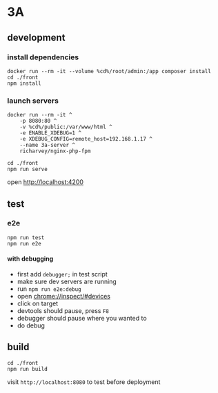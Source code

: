 # 3A


## development

### install dependencies
```
docker run --rm -it --volume %cd%/root/admin:/app composer install
cd ./front
npm install
```

### launch servers
```
docker run --rm -it ^
    -p 8080:80 ^
    -v %cd%/public:/var/www/html ^
    -e ENABLE_XDEBUG=1 ^
    -e XDEBUG_CONFIG=remote_host=192.168.1.17 ^
    --name 3a-server ^
    richarvey/nginx-php-fpm
```
```
cd ./front
npm run serve
```

open [http://localhost:4200](http://localhost:4200)


## test

### e2e
```
npm run test
npm run e2e
```

#### with debugging

- first add `debugger;` in test script
- make sure dev servers are running
- run `npm run e2e:debug`
- open [chrome://inspect/#devices](chrome://inspect/#devices)
- click on target
- devtools should pause, press `F8`
- debugger should pause where you wanted to
- do debug


## build
```
cd ./front
npm run build
```

visit `http://localhost:8080` to test before deployment
